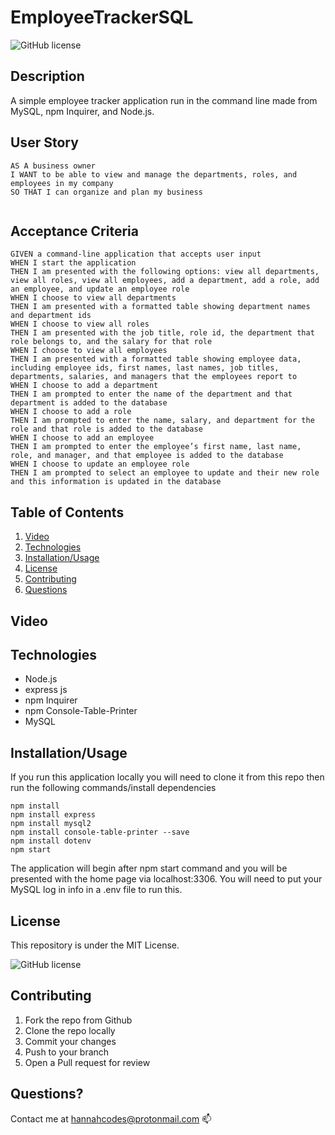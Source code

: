 # EmployeeTrackerSQL

![GitHub license](https://img.shields.io/badge/license-MIT-blue.svg)

## Description

A simple employee tracker application run in the command line made from MySQL, npm Inquirer, and Node.js.

## User Story
 
```
AS A business owner
I WANT to be able to view and manage the departments, roles, and employees in my company
SO THAT I can organize and plan my business


```

## Acceptance Criteria 

```
GIVEN a command-line application that accepts user input
WHEN I start the application
THEN I am presented with the following options: view all departments, view all roles, view all employees, add a department, add a role, add an employee, and update an employee role
WHEN I choose to view all departments
THEN I am presented with a formatted table showing department names and department ids
WHEN I choose to view all roles
THEN I am presented with the job title, role id, the department that role belongs to, and the salary for that role
WHEN I choose to view all employees
THEN I am presented with a formatted table showing employee data, including employee ids, first names, last names, job titles, departments, salaries, and managers that the employees report to
WHEN I choose to add a department
THEN I am prompted to enter the name of the department and that department is added to the database
WHEN I choose to add a role
THEN I am prompted to enter the name, salary, and department for the role and that role is added to the database
WHEN I choose to add an employee
THEN I am prompted to enter the employee’s first name, last name, role, and manager, and that employee is added to the database
WHEN I choose to update an employee role
THEN I am prompted to select an employee to update and their new role and this information is updated in the database 

```

## Table of Contents
1. [Video](##Video)
2. [Technologies](##Technologies)
3. [Installation/Usage](##Installation/Usage)
4. [License](##License)
5. [Contributing](##Contributing)
6. [Questions](##Questions)


## Video




## Technologies

* Node.js
* express js
* npm Inquirer
* npm Console-Table-Printer
* MySQL

## Installation/Usage

If you run this application locally you will need to clone it from this repo then run the following commands/install dependencies

```
npm install
npm install express
npm install mysql2
npm install console-table-printer --save
npm install dotenv
npm start
```

The application will begin after npm start command and you will be presented with the home page via localhost:3306. You will need to put your MySQL log in info in a .env file to run this.

## License

This repository is under the MIT License.

![GitHub license](https://img.shields.io/badge/license-MIT-blue.svg)

## Contributing

1. Fork the repo from Github
2. Clone the repo locally
3. Commit your changes
4. Push to your branch
5. Open a Pull request for review

## Questions?

Contact me at hannahcodes@protonmail.com 📫

